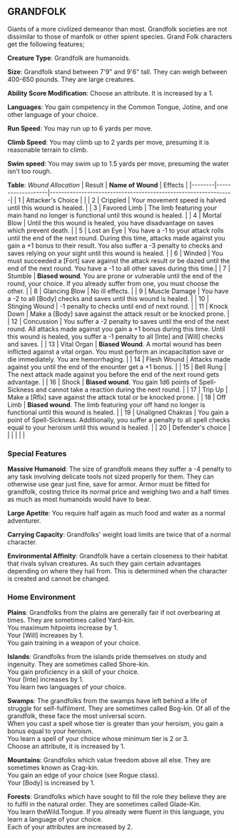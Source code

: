 ## GRANDFOLK
Giants of a more civilized demeanor than most. Grandfolk societies are not dissimilar to those of manfolk or other spient species. Grand Folk characters get the following features;

**Creature Type**: Grandfolk are humanoids.

**Size**: Grandfolk stand between 7'9" and 9'6" tall. They can weigh between 400-650 pounds. They are large creatures.

**Ability Score Modification**: Choose an attribute. It is increased by a 1.

**Languages**: You gain competency in the Common Tongue, Jotine, and one other language of your choice.

**Run Speed**: You may run up to 6 yards per move.

**Climb Speed**: You may climb up to 2 yards per move, presuming it is reasonable terrain to climb.

**Swim speed**: You may swim up to 1.5 yards per move, presuming the water isn’t too rough.

**Table**: *Wound Allocation*
| Result | **Name of Wound** | Effects                                                        |
|--------|-------------------|----------------------------------------------------------------|
|   1    | Attacker's Choice |                                                                |
|   2    | Crippled          | Your movement speed is halved until this wound is healed.      |
|   3    | Favored Limb      | The limb featuring your main hand no longer is functional until this wound is healed. |
|   4    | Mortal Blow       | Until the this wound is healed, you have disadvantage on saves which prevent death. |
|   5    | Lost an Eye       | You have a -1 to your attack rolls until the end of the next round. During this time, attacks made against you gain a +1 bonus to their result. You also suffer a -3 penalty to checks and saves relying on your sight until this wound is healed. |
|   6    | Winded            | You must succeeded a [Fort] save against the attack result or be dazed until the end of the next round. You have a -1 to all other saves during this time.|
|   7    | Stumble | **Biased wound**. You are prone or vulnerable until the end of the round, your choice. If you already suffer from one, you must choose the other. |
|   8    | Glancing Blow     | No ill effects.                                     |
|   9    | Muscle Damage     | You have a -2 to all [Body] checks and saves until this wound is healed. |
|   10   | Stinging Wound    | -1 penalty to checks until end of next round. |
|   11   | Knock Down | Make a [Body] save against the attack result  or be knocked prone. |
|   12   | Concussion | You suffer a -2 penalty to saves until the end of the next round. All attacks made against you gain a +1 bonus during this time. Until this wound is healed, you suffer a -1 penalty to all [Inte] and [Will] checks and saves. |
|   13   | Vital Organ | **Biased Wound**. A mortal wound has been inflicted against a vital organ. You must perform an incapacitation save or die immediately. You are hemorrhaging. |
|   14   | Flesh Wound | Attacks made against you until the end of the enounter get a +1 bonus. |
|   15   | Bell Rung | The next attack made against you before the end of the next round gets advantage.  |
|   16   | Shock | **Biased wound**. You gain 1d6 points of Spell-Sickness and cannot take a reaction during the next round. |
|   17   | Trip Up           | Make a [Rflx] save against the attack total or be knocked prone.                                  |
|   18   | Off Limb | **Biased wound**. The limb featuring your off hand no longer is functional until this wound is healed. |
|   19   | Unaligned Chakras | You gain a point of Spell-Sickness. Additionally, you suffer a penalty to all spell checks equal to your heroism until this wound is healed. |
|   20   | Defender's choice |                                   |
|        |                                                |                                   |

### Special Features

**Massive Humanoid**: The size of grandfolk means they suffer a -4 penalty to any task involving delicate tools not sized properly for them. They can otherwise use gear just fine, save for armor. Armor must be fitted for grandfolk, costing thrice its normal price and weighing two and a half times as much as most humanoids would have to bear.

**Large Apetite**: You require half again as much food and water as a normal adventurer.

**Carrying Capacity**: Grandfolks' weight load limits are twice that of a normal character.

**Environmental Affinity**: Grandfolk have a certain closeness to their habitat that rivals sylvan creatures. As such they gain certain advantages depending on where they hail from. This is determined when the character is created and cannot be changed.

### Home Environment

**Plains**: Grandfolks from the plains are generally fair if not overbearing at times. They are sometimes called Yard-kin.  
You maximum hitpoints increase by 1.  
Your [Will] increases by 1.  
You gain training in a weapon of your choice.

**Islands**: Grandfolks from the islands pride themselves on study and ingenuity. They are sometimes called Shore-kin.  
You gain proficiency in a skill of your choice.  
Your [Inte] increases by 1.  
You learn two languages of your choice.

**Swamps**: The grandfolks from the swamps have left behind a life of struggle for self-fulfilment. They are sometimes called Bog-kin. Of all of the grandfolk, these face the most universal scorn.  
When you cast a spell whose tier is greater than your heroism, you gain a bonus equal to your heroism.  
You learn a spell of your choice whose minimum tier is 2 or 3.  
Choose an attribute, it is increased by 1.

**Mountains**: Grandfolks which value freedom above all else. They are sometimes known as Crag-kin.  
You gain an edge of your choice (see Rogue class).  
Your [Body] is increased by 1.

**Forests**: Grandfolks which have sought to fill the role they believe they are to fulfil in the natural order. They are sometimes called Glade-Kin.  
You learn theWild.Tongue. If you already were fluent in this language, you learn a language of your choice.  
Each of your attributes are increased by 2.
